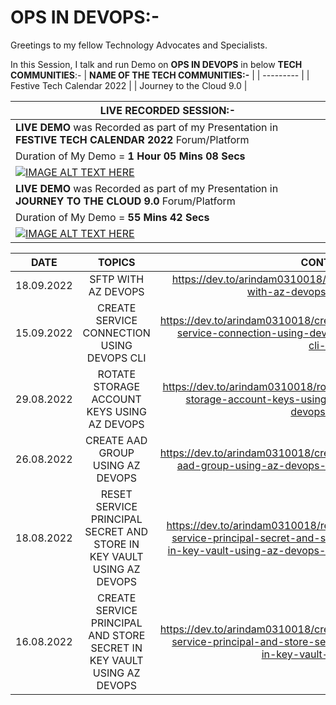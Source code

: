 # OPS IN DEVOPS:-

Greetings to my fellow Technology Advocates and Specialists.

In this Session, I talk and run Demo on __OPS IN DEVOPS__ in below __TECH COMMUNITIES__:-
| __NAME OF THE TECH COMMUNITIES:-__ |
| --------- |
| Festive Tech Calendar 2022 |
| Journey to the Cloud 9.0 |

| __LIVE RECORDED SESSION:-__ |
| --------- |
| __LIVE DEMO__ was Recorded as part of my Presentation in __FESTIVE TECH CALENDAR 2022__ Forum/Platform |
| Duration of My Demo = __1 Hour 05 Mins 08 Secs__ |
| [![IMAGE ALT TEXT HERE](https://img.youtube.com/vi/pcIVKO2dlEI/0.jpg)](https://www.youtube.com/watch?v=pcIVKO2dlEI&t=80s) |
| __LIVE DEMO__ was Recorded as part of my Presentation in __JOURNEY TO THE CLOUD 9.0__ Forum/Platform |
| Duration of My Demo = __55 Mins 42 Secs__ |
| [![IMAGE ALT TEXT HERE](https://img.youtube.com/vi/EGIOzEpOxzE/0.jpg)](https://www.youtube.com/watch?v=EGIOzEpOxzE) |

| __DATE__ | __TOPICS__ | __CONTENT__ |
| --------- |:---------:| -------:|
| 18.09.2022 | SFTP WITH AZ DEVOPS | https://dev.to/arindam0310018/sftp-with-az-devops-7on |
| 15.09.2022 | CREATE SERVICE CONNECTION USING DEVOPS CLI | https://dev.to/arindam0310018/create-service-connection-using-devops-cli-2k59 |
| 29.08.2022 | ROTATE STORAGE ACCOUNT KEYS USING AZ DEVOPS | https://dev.to/arindam0310018/rotate-storage-account-keys-using-az-devops-n71 |
| 26.08.2022 | CREATE AAD GROUP USING AZ DEVOPS | https://dev.to/arindam0310018/create-aad-group-using-az-devops-2peb |
| 18.08.2022 | RESET SERVICE PRINCIPAL SECRET AND STORE IN KEY VAULT USING AZ DEVOPS | https://dev.to/arindam0310018/reset-service-principal-secret-and-store-in-key-vault-using-az-devops-2h8o |
| 16.08.2022 | CREATE SERVICE PRINCIPAL AND STORE SECRET IN KEY VAULT USING AZ DEVOPS | https://dev.to/arindam0310018/create-service-principal-and-store-secret-in-key-vault-2i37 |
